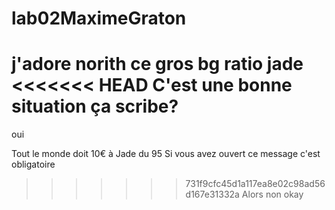 # lab02MaximeGraton
j'adore norith ce gros bg
ratio jade
<<<<<<< HEAD
C'est une bonne situation ça scribe?
=======
oui 

Tout le monde doit 10€ à Jade du 95
Si vous avez ouvert ce message c'est obligatoire
>>>>>>> 731f9cfc45d1a117ea8e02c98ad56d167e31332a
Alors non
okay
